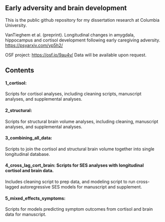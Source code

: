 ## Early adversity and brain development

This is the public github repository for my dissertation research at Columbia University. 

VanTieghem et al. (preprint). Longitudinal changes in amygdala, hippocampus and cortisol development following early caregiving adversity. https://psyarxiv.com/yp5h2/

OSF project: https://osf.io/9au4v/
Data will be available upon request.

## Contents 

#### 1_cortisol:
Scripts for cortisol analyses, including cleaning scripts,  manuscript analyses, and supplemental analyses. 
#### 2_structural:
Scripts for structural brain volume analyses, including cleaning, manuscript analyses, and supplemental analyses. 
#### 3_combining_all_data:
Scripts to join the cortisol and structural brain volume together into single longitudinal database.
#### 4_cross_lag_cort_brain: Scripts for SES analyses with longitudinal cortisol and brain data. 
Includes cleaning script to prep data, and modeling script to run cross-lagged autoregressive SES models for manuscript and supplement.
#### 5_mixed_effects_symptoms: 
Scripts for models predicting symptom outcomes from cortisol and brain data for manuscript.



